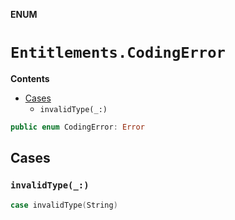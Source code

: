 **ENUM**

# `Entitlements.CodingError`

**Contents**

- [Cases](#cases)
  - `invalidType(_:)`

```swift
public enum CodingError: Error
```

## Cases
### `invalidType(_:)`

```swift
case invalidType(String)
```
